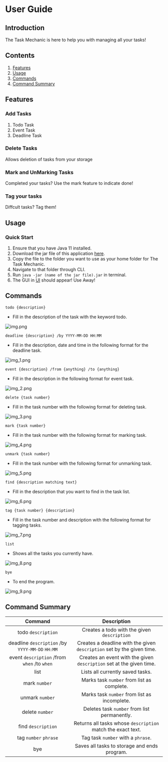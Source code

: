 # User Guide

## Introduction
The Task Mechanic is here to help you with managing all your tasks!

## Contents
1. [Features](https://ryanqiu1.github.io/ip/#features)
2. [Usage](https://ryanqiu1.github.io/ip/#usage)
3. [Commands](https://ryanqiu1.github.io/ip/#commands)
4. [Command Summary](https://ryanqiu1.github.io/ip/#command-summary)

## Features 

### Add Tasks

1. Todo Task
2. Event Task
3. Deadline Task

### Delete Tasks

Allows deletion of tasks from your storage

### Mark and UnMarking Tasks

Completed your tasks? 
Use the mark feature to indicate done!

### Tag your tasks
Diffcult tasks? Tag them! 

## Usage

### Quick Start

1. Ensure that you have Java 11 installed.
2. Download the jar file of this application [here](https://github.com/RyanQiu1/ip/releases).
3. Copy the file to the folder you want to use as your home folder for The Task Mechanic.
4. Navigate to that folder through CLI.
5. Run `java -jar (name of the jar file).jar` in terminal.
6. The GUI in [UI](https://github.com/RyanQiu1/ip/blob/master/docs/Ui.png) should appear! Use Away!

## Commands

`todo {description}` 
- Fill in the description of the task with the keyword todo.

![img.png](img.png)

`deadline {description} /by YYYY-MM-DD HH:MM` 
- Fill in the description, date and time in the following format for the deadline task.

![img_1.png](img_1.png)

`event {description} /from {anything} /to {anything}`
- Fill in the description in the following format for event task.

![img_2.png](img_2.png)

`delete {task number}`
- Fill in the task number with the following format for deleting task.

![img_3.png](img_3.png)

`mark {task number}`
- Fill in the task number with the following format for marking task.

![img_4.png](img_4.png)

`unmark {task number}`
- Fill in the task number with the following format for unmarking task.

![img_5.png](img_5.png)

`find {description matching text}`
- Fill in the description that you want to find in the task list.

![img_6.png](img_6.png)

`tag {task number} {description}`
- Fill in the task number and description with the following format for tagging tasks.

![img_7.png](img_7.png)

`list`
- Shows all the tasks you currently have.

![img_8.png](img_8.png)

`bye`
- To end the program.

![img_9.png](img_9.png)

## Command Summary
 Command                                        | Description                                                            
:-----------------------------------------------:|:------------------------------------------------------------------------:
 todo `description`                             | Creates a todo with the given `description`                            
 deadline `description` /by `YYYY-MM-DD` `HH:MM` | Creates a deadline with the given `description` set by the given time. 
 event `description` /from `when` /to `when`    | Creates an event with the given `description` set at the given time.   
 list                                           | Lists all currently saved tasks.                                       
 mark `number`                                  | Marks task `number` from list as complete.                             
 unmark `number`                                | Marks task `number` from list as incomplete.                           
 delete `number`                                | Deletes task `number` from list permanently.                           
 find `description`                             | Returns all tasks whose `description` match the exact text.            
tag `number` `phrase`                           | Tag task `number` with a `phrase`.                                     
 bye                                            | Saves all tasks to storage and ends program.                           
